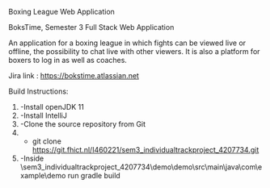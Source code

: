 Boxing League Web Application

BoksTime, Semester 3 Full Stack Web Application

An application for a boxing league in which fights can be viewed live or offline, the possibility to chat live with other viewers. It is also a platform for boxers to log in as well as coaches.

Jira link : https://bokstime.atlassian.net


Build Instructions:
 1. -Install openJDK 11
 2.  -Install IntelliJ
 3.  -Clone the source repository from Git
 4.   - git clone https://git.fhict.nl/I460221/sem3_individualtrackproject_4207734.git
 5.   -Inside \sem3_individualtrackproject_4207734\demo\demo\src\main\java\com\example\demo run gradle build

~~~~
